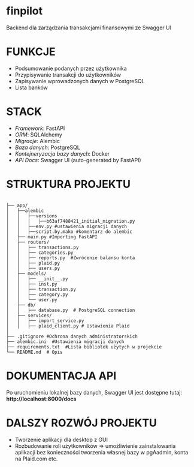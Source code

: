 # finpilot
Backend dla zarządzania transakcjami finansowymi ze Swagger UI

# FUNKCJE

- Podsumowanie podanych przez użytkownika 
- Przypisywanie transakcji do użytkowników
- Zapisywanie wprowadzonych danych w PostgreSQL
- Lista banków 

# STACK

- *Framework*: FastAPI
- *ORM*: SQLAlchemy
- *Migracje*: Alembic
- *Baza danych*: PostgreSQL
- *Kontejneryzacja bazy danych*: Docker
- *API Docs*: Swagger UI (auto-generated by FastAPI)

# STRUKTURA PROJEKTU
<pre lang="text"><code>
├── app/
│   ├──alembic
│   │   ├──versions
│   │   |   ├──b63af7488421_initial_migration.py
│   │   ├──env.py #ustawienia migracji danych
│   │   ├──script.by.mako #komentarz do alembic
│   ├── main.py #Importing FastAPI
│   ├── routers/ 
│   │   ├── transactions.py
│   │   ├── categories.py 
│   │   ├── reports.py  #Zwrócenie balansu konta
│   │   ├── plaid.py
│   │   ├── users.py
│   ├── models/  
│   │   ├── __init__.py
│   │   ├── inst.py
│   │   ├── transaction.py
│   │   ├── category.py
│   │   └── user.py
│   ├── db/  
│   │   ├── database.py  # PostgreSQL connection
│   ├── services/
│   │   ├── import_service.py 
│   │   ├── plaid_client.py # Ustawienia Plaid
│   
├── .gitignore #Ochrona danych administratorskich
├── alembic.ini  #Ustawienia migracji danych
├── requirements.txt  #Lista bibliotek użytych w projekcie
└── README.md  # Opis  </code></pre>

# DOKUMENTACJA API

Po uruchomieniu lokalnej bazy danych, Swagger UI jest dostępne tutaj:  
**http://localhost:8000/docs**

# DALSZY ROZWÓJ PROJEKTU

- Tworzenie aplikacji dla desktop z GUI
- Rozbudowanie roli użytkowników => umożliwienie zainstalowania aplikacji bez konieczności tworzenia własnej bazy w pgAadmin, konta na Plaid.com etc.
